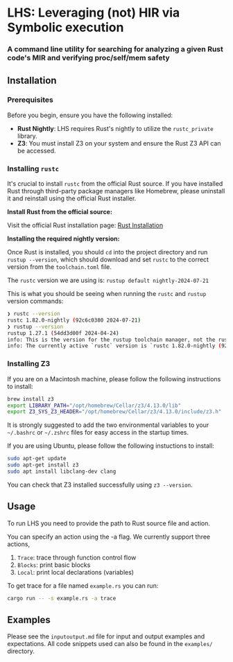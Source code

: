 # LHS: Leveraging (not) HIR via Symbolic execution
### A command line utility for searching for analyzing a given Rust code's MIR and verifying proc/self/mem safety

## Installation

### Prerequisites
Before you begin, ensure you have the following installed:

- **Rust Nightly**: LHS requires Rust's nightly to utilize the `rustc_private` library.
- **Z3**: You must install Z3 on your system and ensure the Rust Z3 API can be accessed.

### Installing `rustc`

It's crucial to install `rustc` from the official Rust source. If you have installed Rust through third-party package managers like Homebrew, please uninstall it and reinstall using the official Rust installer. 

**Install Rust from the official source:**

Visit the official Rust installation page: [Rust Installation](https://www.rust-lang.org/tools/install)

**Installing the required nightly version:**

Once Rust is installed, you should `cd` into the project directory and run `rustup --version`, which should download and set `rustc` to the correct version from the `toolchain.toml` file.

The `rustc` version we are using is: `rustup default nightly-2024-07-21`

This is what you should be seeing when running the `rustc` and `rustup` version commands:

```bash
❯ rustc --version
rustc 1.82.0-nightly (92c6c0380 2024-07-21)
❯ rustup --version
rustup 1.27.1 (54dd3d00f 2024-04-24)
info: This is the version for the rustup toolchain manager, not the rustc compiler.
info: The currently active `rustc` version is `rustc 1.82.0-nightly (92c6c0380 2024-07-21)`
```

### Installing Z3

If you are on a Macintosh machine, please follow the following instructions to install:

```bash
brew install z3
export LIBRARY_PATH="/opt/homebrew/Cellar/z3/4.13.0/lib"
export Z3_SYS_Z3_HEADER="/opt/homebrew/Cellar/z3/4.13.0/include/z3.h"
```

It is strongly suggested to add the two environmental variables to your `~/.bashrc` or `~/.zshrc` files for easy access in the startup times.

If you are using Ubuntu, please follow the following instuctions to install:

```bash
sudo apt-get update
sudo apt-get install z3
sudo apt install libclang-dev clang
```

You can check that Z3 installed successfully using `z3 --version`. 

## Usage

To run LHS you need to provide the path to Rust source file and action. 

You can specify an action using the -a flag. We currently support three actions, 
1) `Trace`: trace through function control flow
2) `Blocks`: print basic blocks
3) `Local`: print local declarations (variables)

To get trace for a file named `example.rs` you can run:
```bash
cargo run -- -s example.rs -a trace
```

## Examples
Please see the `inputoutput.md` file for input and output examples and expectations.
All code snippets used can also be found in the `examples/` directory.

